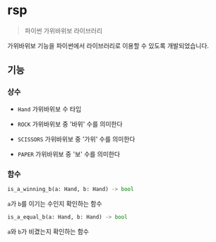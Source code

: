 # rsp

> 파이썬 가위바위보 라이브러리

가위바위보 기능을 파이썬에서 라이브러리로 이용할 수 있도록 개발되었습니다.
## 기능

### 상수

* `Hand` 가위바위보 수 타입

* `ROCK` 가위바위보 중 '바위' 수를 의미한다
* `SCISSORS` 가위바위보 중 '가위' 수를 의미한다
* `PAPER` 가위바위보 중 '보' 수를 의미한다

### 함수

```python
is_a_winning_b(a: Hand, b: Hand) -> bool
```

`a`가 `b`를 이기는 수인지 확인하는 함수

```python
is_a_equal_b(a: Hand, b: Hand) -> bool
```

`a`와 `b`가 비겼는지 확인하는 함수
